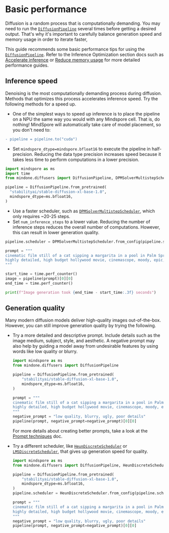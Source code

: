 <!--Copyright 2025 The HuggingFace Team. All rights reserved.

Licensed under the Apache License, Version 2.0 (the "License"); you may not use this file except in compliance with
the License. You may obtain a copy of the License at

http://www.apache.org/licenses/LICENSE-2.0

Unless required by applicable law or agreed to in writing, software distributed under the License is distributed on
an "AS IS" BASIS, WITHOUT WARRANTIES OR CONDITIONS OF ANY KIND, either express or implied. See the License for the
specific language governing permissions and limitations under the License.
-->

# Basic performance

Diffusion is a random process that is computationally demanding. You may need to run the [`DiffusionPipeline`](https://mindspore-lab.github.io/mindone/latest/diffusers/api/pipelines/overview/#mindone.diffusers.DiffusionPipeline) several times before getting a desired output. That's why it's important to carefully balance generation speed and memory usage in order to iterate faster,

This guide recommends some basic performance tips for using the [`DiffusionPipeline`](https://mindspore-lab.github.io/mindone/latest/diffusers/api/pipelines/overview/#mindone.diffusers.DiffusionPipeline). Refer to the Inference Optimization section docs such as [Accelerate inference](https://mindspore-lab.github.io/mindone/latest/diffusers/optimization/fp16) or [Reduce memory usage](https://mindspore-lab.github.io/mindone/latest/diffusers/optimization/memory) for more detailed performance guides.


## Inference speed

Denoising is the most computationally demanding process during diffusion. Methods that optimizes this process accelerates inference speed. Try the following methods for a speed up.

- One of the simplest ways to speed up inference is to place the pipeline on a NPU the same way you would with any Mindspore cell.
That is, do nothing! MindSpore will automatically take care of model placement, so you don't need to:

```diff
- pipeline = pipeline.to("cuda")
```

- Set `mindspore_dtype=mindspore.bfloat16` to execute the pipeline in half-precision. Reducing the data type precision increases speed because it takes less time to perform computations in a lower precision.

```py
import mindspore as ms
import time
from mindone.diffusers import DiffusionPipeline, DPMSolverMultistepScheduler

pipeline = DiffusionPipeline.from_pretrained(
  "stabilityai/stable-diffusion-xl-base-1.0",
  mindspore_dtype=ms.bfloat16,
)
```

- Use a faster scheduler, such as [`DPMSolverMultistepScheduler`](https://mindspore-lab.github.io/mindone/latest/diffusers/api/schedulers/multistep_dpm_solver/#mindone.diffusers.DPMSolverMultistepScheduler), which only requires ~20-25 steps.
- Set `num_inference_steps` to a lower value. Reducing the number of inference steps reduces the overall number of computations. However, this can result in lower generation quality.

```py
pipeline.scheduler = DPMSolverMultistepScheduler.from_config(pipeline.scheduler.config)

prompt = """
cinematic film still of a cat sipping a margarita in a pool in Palm Springs, California
highly detailed, high budget hollywood movie, cinemascope, moody, epic, gorgeous, film grain
"""

start_time = time.perf_counter()
image = pipeline(prompt)[0][0]
end_time = time.perf_counter()

print(f"Image generation took {end_time - start_time:.3f} seconds")
```

## Generation quality

Many modern diffusion models deliver high-quality images out-of-the-box. However, you can still improve generation quality by trying the following.

- Try a more detailed and descriptive prompt. Include details such as the image medium, subject, style, and aesthetic. A negative prompt may also help by guiding a model away from undesirable features by using words like low quality or blurry.

    ```py
    import mindspore as ms
    from mindone.diffusers import DiffusionPipeline

    pipeline = DiffusionPipeline.from_pretrained(
        "stabilityai/stable-diffusion-xl-base-1.0",
        mindspore_dtype=ms.bfloat16,
    )

    prompt = """
    cinematic film still of a cat sipping a margarita in a pool in Palm Springs, California
    highly detailed, high budget hollywood movie, cinemascope, moody, epic, gorgeous, film grain
    """
    negative_prompt = "low quality, blurry, ugly, poor details"
    pipeline(prompt, negative_prompt=negative_prompt)[0][0]
    ```

    For more details about creating better prompts, take a look at the [Prompt techniques](./using-diffusers/weighted_prompts) doc.

- Try a different scheduler, like [`HeunDiscreteScheduler`](https://mindspore-lab.github.io/mindone/latest/diffusers/api/schedulers/heun/#mindone.diffusers.HeunDiscreteScheduler) or [`LMSDiscreteScheduler`](https://mindspore-lab.github.io/mindone/latest/diffusers/api/schedulers/lms_discrete/#mindone.diffusers.LMSDiscreteScheduler), that gives up generation speed for quality.

    ```py
    import mindspore as ms
    from mindone.diffusers import DiffusionPipeline, HeunDiscreteScheduler

    pipeline = DiffusionPipeline.from_pretrained(
        "stabilityai/stable-diffusion-xl-base-1.0",
        mindspore_dtype=ms.bfloat16,
    )
    pipeline.scheduler = HeunDiscreteScheduler.from_config(pipeline.scheduler.config)

    prompt = """
    cinematic film still of a cat sipping a margarita in a pool in Palm Springs, California
    highly detailed, high budget hollywood movie, cinemascope, moody, epic, gorgeous, film grain
    """
    negative_prompt = "low quality, blurry, ugly, poor details"
    pipeline(prompt, negative_prompt=negative_prompt)[0][0]
    ```
